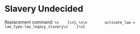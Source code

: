 # Slavery Undecided

Replacement command: `\n	}\n}`, `\n\n		activate_law = law_type:law_legacy_slavery\n	}\n}`

